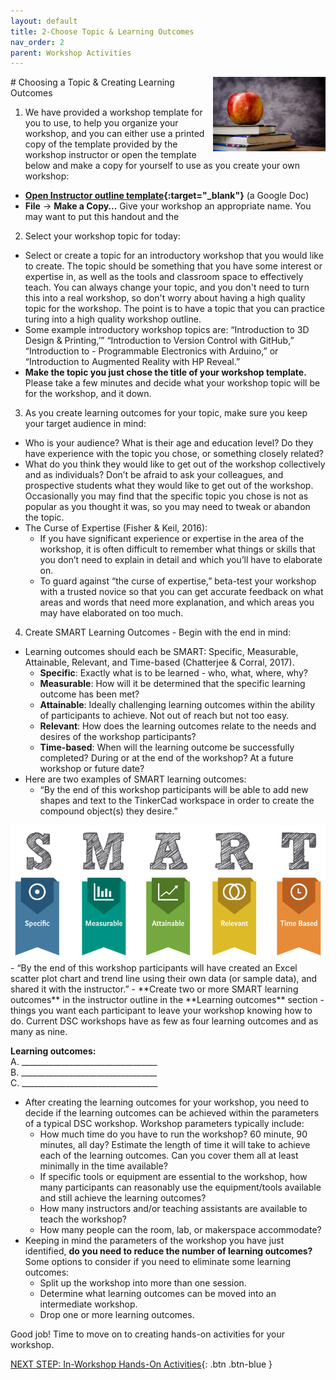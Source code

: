 ```yaml
---
layout: default
title: 2-Choose Topic & Learning Outcomes
nav_order: 2
parent: Workshop Activities
---
```

<img src="images/apple-logo.png" style="float:right;width:180px;" alt="Apple Logo">
# Choosing a Topic & Creating Learning Outcomes

1. We have provided a workshop template for you to use, to help you organize your workshop, and you can either use a printed copy of the template provided by the workshop instructor or open the template below and make a copy for yourself to use as you create your own workshop: 
- **[Open Instructor outline template](http://bit.ly/2SKcBf6){:target="_blank"}** (a Google Doc)
- **File** -> **Make a Copy…**   Give your workshop an appropriate name. You may want to put this handout and the

2. Select your workshop topic for today:
- Select or create a topic for an introductory workshop that you would like to create. The topic should be something that you have some interest or expertise in, as well as the tools and classroom space to effectively teach. You can always change your topic, and you don't need to turn this into a real workshop, so don't worry about having a high quality topic for the workshop. The point is to have a topic that you can practice turing into a high quality workshop outline.
- Some example introductory workshop topics are: “Introduction to 3D Design & Printing,’” “Introduction to Version Control with GitHub,” “Introduction to - Programmable Electronics with Arduino,” or “Introduction to Augmented Reality with HP Reveal.”
- **Make the topic you just chose the title of your workshop template.** Please take a few minutes and decide what your workshop topic will be for the workshop, and it down. 

3. As you create learning outcomes for your topic, make sure you keep your target audience in mind:
- Who is your audience? What is their age and education level? Do they have experience with the topic you chose, or something closely related?
- What do you think they would like to get out of the workshop collectively and as individuals? Don’t be afraid to ask your colleagues, and prospective students what they would like to get out of the workshop. Occasionally you may find that the specific topic you chose is not as popular as you thought it was, so you may need to tweak or abandon the topic.
- The Curse of Expertise (Fisher & Keil, 2016): 
  - If you have significant experience or expertise in the area of the workshop, it is often difficult to remember what things or skills that you don’t need to explain in detail and which you’ll have to elaborate on. 
  - To guard against “the curse of expertise,” beta-test your workshop with a trusted novice so that you can get accurate feedback on what areas and words that need more explanation, and which areas you may have elaborated on too much.

4. Create SMART Learning Outcomes - Begin with the end in mind:
- Learning outcomes should each be SMART: Specific, Measurable, Attainable, Relevant, and Time-based (Chatterjee & Corral, 2017).
  - **Specific**: Exactly what is to be learned - who, what, where, why?
  - **Measurable**: How will it be determined that the specific learning outcome has been met?
  - **Attainable**: Ideally challenging learning outcomes within the ability of participants to achieve. Not out of reach but not too easy.
  - **Relevant**: How does the learning outcomes relate to the needs and desires of the workshop participants?
  - **Time-based**: When will the learning outcome be successfully completed? During or at the end of the workshop? At a future workshop or future date?
- Here are two examples of SMART learning outcomes:
  - “By the end of this workshop participants will be able to add new shapes and text to the TinkerCad workspace in order to create the compound object(s) they desire.” 
<img src="images/smart.png" alt="SMART Learning outcomes">
  - “By the end of this workshop participants will have created an Excel scatter plot chart and trend line using their own data (or sample data), and shared it with the instructor.”
- **Create two or more SMART learning outcomes** in the instructor outline in the **Learning outcomes** section - things you want each participant to leave your workshop knowing how to do. Current DSC workshops have as few as four learning outcomes and as many as nine.

**Learning outcomes:**<br>
A. __________________________________<br>
B. __________________________________<br>
C. __________________________________<br>

- After creating the learning outcomes for your workshop, you need to decide if the learning outcomes can be achieved within the parameters of a typical DSC workshop. Workshop parameters typically include:
  - How much time do you have to run the workshop? 60 minute, 90 minutes, all day? Estimate the length of time it will take to achieve each of the learning outcomes. Can you cover them all at least minimally in the time available?
  - If specific tools or equipment are essential to the workshop, how many participants can reasonably use the equipment/tools available and still achieve the learning outcomes?
  - How many instructors and/or teaching assistants are available to teach the workshop?
  - How many people can the room, lab, or makerspace accommodate?
- Keeping in mind the parameters of the workshop you have just identified, **do you need to reduce the number of learning outcomes?** Some options to consider if you need to eliminate some learning outcomes:
  - Split up the workshop into more than one session.
  - Determine what learning outcomes can be moved into an intermediate workshop.
  - Drop one or more learning outcomes.

Good job! Time to move on to creating hands-on activities for your workshop.

[NEXT STEP: In-Workshop Hands-On Activities](hands-on-activities.html){: .btn .btn-blue }
